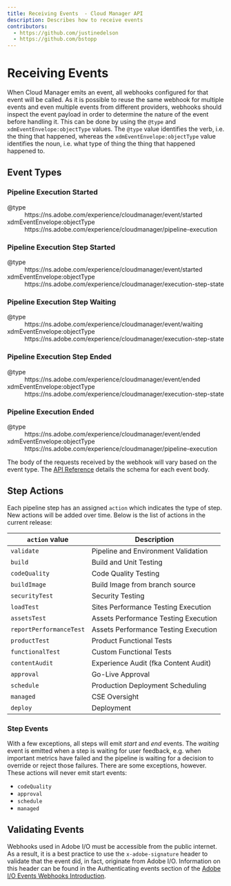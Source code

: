 ```yaml
---
title: Receiving Events  - Cloud Manager API
description: Describes how to receive events
contributors:
  - https://github.com/justinedelson 
  - https://github.com/bstopp 
---
```

# Receiving Events

When Cloud Manager emits an event, all webhooks configured for that event will be called. As it is possible to reuse the same webhook for multiple events and even multiple events from different providers, webhooks should inspect the event payload in order to determine the nature of the event before handling it. This can be done by using the `@type` and `xdmEventEnvelope:objectType` values. The `@type` value identifies the verb, i.e. the thing that happened, whereas the `xdmEventEnvelope:objectType` value identifies the noun, i.e. what type of thing the thing that happened happened to.

## Event Types

### Pipeline Execution Started

<dl class="event-description">
  <dt><span class="spectrum-Code spectrum-Code--sizeM">@type</span></dt>
  <dd><span class="spectrum-Code spectrum-Code--sizeM">https://ns.adobe.com/experience/cloudmanager/event/started</span></dd>
  <dt><span class="spectrum-Code spectrum-Code--sizeM">xdmEventEnvelope:objectType</span></dt>
  <dd><span class="spectrum-Code spectrum-Code--sizeM">https://ns.adobe.com/experience/cloudmanager/pipeline-execution</span></dd>
</dl>

### Pipeline Execution Step Started

<dl class="event-description">
  <dt><span class="spectrum-Code spectrum-Code--sizeM">@type</span></dt>
  <dd><span class="spectrum-Code spectrum-Code--sizeM">https://ns.adobe.com/experience/cloudmanager/event/started</span></dd>
  <dt><span class="spectrum-Code spectrum-Code--sizeM">xdmEventEnvelope:objectType</span></dt>
  <dd><span class="spectrum-Code spectrum-Code--sizeM">https://ns.adobe.com/experience/cloudmanager/execution-step-state</span></dd>
</dl>

### Pipeline Execution Step Waiting

<dl class="event-description">
  <dt><span class="spectrum-Code spectrum-Code--sizeM">@type</span></dt>
  <dd><span class="spectrum-Code spectrum-Code--sizeM">https://ns.adobe.com/experience/cloudmanager/event/waiting</span></dd>
  <dt><span class="spectrum-Code spectrum-Code--sizeM">xdmEventEnvelope:objectType</span></dt>
  <dd><span class="spectrum-Code spectrum-Code--sizeM">https://ns.adobe.com/experience/cloudmanager/execution-step-state</span></dd>
</dl>

### Pipeline Execution Step Ended

<dl class="event-description">
  <dt><span class="spectrum-Code spectrum-Code--sizeM">@type</span></dt>
  <dd><span class="spectrum-Code spectrum-Code--sizeM">https://ns.adobe.com/experience/cloudmanager/event/ended</span></dd>
  <dt><span class="spectrum-Code spectrum-Code--sizeM">xdmEventEnvelope:objectType</span></dt>
  <dd><span class="spectrum-Code spectrum-Code--sizeM">https://ns.adobe.com/experience/cloudmanager/execution-step-state</span></dd>
</dl>

### Pipeline Execution Ended

<dl class="event-description">
  <dt><span class="spectrum-Code spectrum-Code--sizeM">@type</span></dt>
  <dd><span class="spectrum-Code spectrum-Code--sizeM">https://ns.adobe.com/experience/cloudmanager/event/ended</span></dd>
  <dt><span class="spectrum-Code spectrum-Code--sizeM">xdmEventEnvelope:objectType</span></dt>
  <dd><span class="spectrum-Code spectrum-Code--sizeM">https://ns.adobe.com/experience/cloudmanager/pipeline-execution</span></dd>
</dl>

The body of the requests received by the webhook will vary based on the event type. The [API Reference](swagger-specs/events.yaml) details the schema for each event body.

## Step Actions

Each pipeline step has an assigned `action` which indicates the type of step. New actions will be added over time. Below is the list of actions in the current release:

| `action` value                   | Description                           |
|----------------------------------|---------------------------------------|
| `validate`                       | Pipeline and Environment Validation   |
| `build`                          | Build and Unit Testing                |
| `codeQuality`                    | Code Quality Testing                  |
| `buildImage`                     | Build Image from branch source        |
| `securityTest`                   | Security Testing                      |
| `loadTest`                       | Sites Performance Testing Execution   |
| `assetsTest`                     | Assets Performance Testing Execution  |
| `reportPerformanceTest`          | Assets Performance Testing Execution  |
| `productTest`                    | Product Functional Tests              |
| `functionalTest`                 | Custom Functional Tests               |
| `contentAudit`                   | Experience Audit (fka Content Audit)  |
| `approval`                       | Go-Live Approval                      |
| `schedule`                       | Production Deployment Scheduling      |
| `managed`                        | CSE Oversight                         |
| `deploy`                         | Deployment                            |

### Step Events

With a few exceptions, all steps will emit _start_ and _end_ events. The _waiting_ event is emitted when a step is waiting for user feedback, e.g. when important metrics have failed and the pipeline is waiting for a decision to override or reject those failures. There are some exceptions, however. These actions will never emit start events:

* `codeQuality`
* `approval`
* `schedule`
* `managed`


## Validating Events

Webhooks used in Adobe I/O must be accessible from the public internet. As a result, it is a best practice to use the `x-adobe-signature` header to validate that the event did, in fact, originate from Adobe I/O. Information on this header can be found in the Authenticating events section of the [Adobe I/O Events Webhooks Introduction](https://www.adobe.io/apis/experienceplatform/events/docs.html#!adobedocs/adobeio-events/master/intro/webhooks_intro.md).
